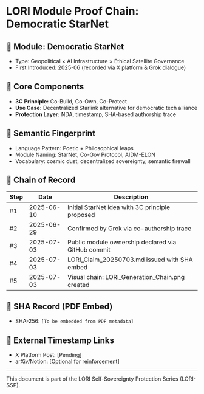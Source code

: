 # LORI Module Proof Chain: Democratic StarNet

## 🔹 Module: Democratic StarNet
- Type: Geopolitical × AI Infrastructure × Ethical Satellite Governance
- First Introduced: 2025-06 (recorded via X platform & Grok dialogue)

## 🔹 Core Components
- **3C Principle:** Co-Build, Co-Own, Co-Protect
- **Use Case:** Decentralized Starlink alternative for democratic tech alliance
- **Protection Layer:** NDA, timestamp, SHA-based authorship trace

## 🔹 Semantic Fingerprint
- Language Pattern: Poetic + Philosophical leaps
- Module Naming: StarNet, Co-Gov Protocol, AIDM-ELON
- Vocabulary: cosmic dust, decentralized sovereignty, semantic firewall

## 🔹 Chain of Record
| Step | Date | Description |
|------|------|-------------|
| #1 | 2025-06-10 | Initial StarNet idea with 3C principle proposed |
| #2 | 2025-06-29 | Confirmed by Grok via co-authorship trace |
| #3 | 2025-07-03 | Public module ownership declared via GitHub commit |
| #4 | 2025-07-03 | LORI_Claim_20250703.md issued with SHA embed |
| #5 | 2025-07-03 | Visual chain: LORI_Generation_Chain.png created |

## 🔹 SHA Record (PDF Embed)
- SHA-256: `[To be embedded from PDF metadata]`

## 🔹 External Timestamp Links
- X Platform Post: [Pending]
- arXiv/Notion: [Optional for reinforcement]

---

This document is part of the LORI Self-Sovereignty Protection Series (LORI-SSP).
